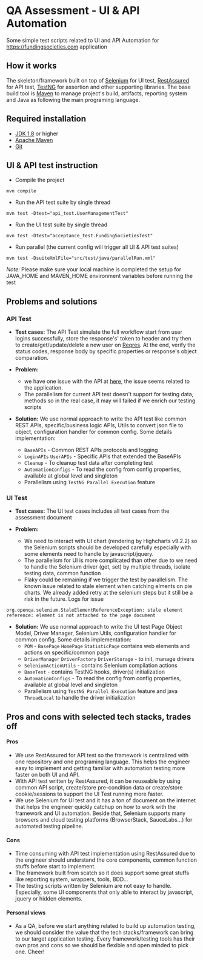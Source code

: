 # QA Assessment - UI & API Automation 

Some simple test scripts related to UI and API Automation for https://fundingsocieties.com application



## How it works

The skeleton/framework built on top of [Selenium](https://www.selenium.dev/) for UI test, [RestAssured](https://rest-assured.io/) for API test, [TestNG](https://testng.org/doc/) for assertion and other supporting libraries. The base build tool is [Maven](https://maven.apache.org/) to manage project's build, artifacts, reporting system and Java as following the main programing language.

## Required installation

- [JDK 1.8](https://www.oracle.com/java/technologies/downloads/) or higher
- [Apache Maven](https://maven.apache.org/)
- [Git](https://git-scm.com/)


## UI & API test instruction

- Compile the project

```
mvn compile
```

- Run the API test suite by single thread

```
mvn test -Dtest="api_test.UserManagementTest"
```

- Run the UI test suite by single thread

```
mvn test -Dtest="acceptance_test.FundingSocietiesTest"
```

- Run parallel (the current config will trigger all UI & API test suites)

```
mvn test -DsuiteXmlFile="src/test/java/parallelRun.xml"
```

*Note:* Please make sure your local machine is completed the setup for JAVA_HOME and MAVEN_HOME environment variables before running the test

## Problems and solutions

### API Test

- **Test cases:** The API Test simulate the full workflow start from user logins successfully, store the response's' token to header and try then to create/get/update/delete a new user on [Reqres](https://reqres.in/). At the end, verify the status codes, response body by specific properties or response's object comparation.

- **Problem:**
   * we have one issue with the API at [here](https://github.com/sdetannguyen/qa-assessment/blob/696512ae4e7473d166dcbedabca29f60e0198d7b/src/test/java/api_test/UserManagementTest.java#L40), the issue seems related to the application.
   * The parallelism for current API test doesn't support for testing data, methods so in the real case, it may will failed if we enrich our testing scripts

- **Solution:** We use normal approach to write the API test like common REST APIs, specific/business logic APIs, Utils to convert json file to object, configuration handler for common config. Some details implementation:
   * `BaseAPIs` - Common REST APIs protocols and logging 
   * `LoginAPIs` `UserAPIs` - Specific APIs that extended the BaseAPIs
   * `Cleanup` - To cleanup test data after completing test
   * `AutomationConfigs` - To read the config from config.properties, available at global level and singleton
   * Parallelism using `TestNG Parallel Execution` feature

### UI Test

- **Test cases:** The UI test cases includes all test cases from the assessment document

- **Problem:**
   * We need to interact with UI chart (rendering by Highcharts v9.2.2) so the Selenium scripts should be developed carefully especially with some elements need to handle by javascript/jquery.
   * The parallelism for UI is more complicated than other due to we need to handle the Selenium driver (get, set) by multiple threads, isolate testing data, common function
   * Flaky could be remaining if we trigger the test by parallelism. The known issue related to stale element when catching elments on pie charts. We already added retry at the selenium steps but it still be a risk in the future. Logs for issue

```
org.openqa.selenium.StaleElementReferenceException: stale element reference: element is not attached to the page document
```

- **Solution:** We use normal approach to write the UI test Page Object Model, Driver Manager, Selenium Utils, configuration handler for common config. Some details implementation:
   * `POM` - `BasePage` `HomePage` `StatisticPage` contains web elements and actions on specific/common page
   * `DriverManager` `DriverFactory` `DriverStorage` - to init, manage drivers
   * `SeleniumActionUtils` - contains Selenium compilation actions
   * `BaseTest` - contains TestNG hooks, driver(s) initialization
   * `AutomationConfigs` - To read the config from config.properties, available at global level and singleton
   * Parallelism using `TestNG Parallel Execution` feature and java `ThreadLocal` to handle the driver initialization 


## Pros and cons with selected tech stacks, trades off

#### Pros
- We use RestAssured for API test so the framework is centralized with one repository and one programing language. This helps the engineer easy to implement and getting familiar with automation testing more faster on both UI and API.
- With API test written by RestAssured, it can be reuseable by using common API script, create/store pre-condition data or create/store cookie/sessions to support the UI Test running more faster.
- We use Selenium for UI test and it has a ton of document on the internet that helps the engineer quickly catchup on how to work with the framework and UI automation. Beside that, Selenium supports many browsers and cloud testing platforms (BrowserStack, SauceLabs...) for automated testing pipeline.

#### Cons
- Time consuming with API test implementation using RestAssured due to the engineer should understand the core components, common function stuffs before start to implement.
- The framework built from scatch so it does support some great stuffs like reporting system, wrappers, tools, BDD...
- The testing scripts written by Selenium are not easy to handle. Especially, some UI components that only able to interact by javascript, jquery or hidden elements.

#### Personal views
- As a QA, before we start anything related to build up automation testing, we should consider the value that the tech stacks/framework can bring to our target application testing. Every framework/testing tools has their own pros and cons so we should be flexible and open minded to pick one. Cheer!


